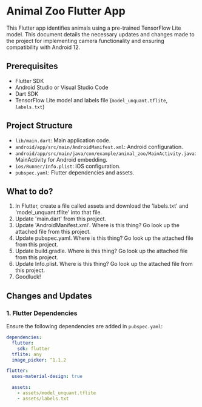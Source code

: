 # Animal Zoo Flutter App

This Flutter app identifies animals using a pre-trained TensorFlow Lite model. This document details the necessary updates and changes made to the project for implementing camera functionality and ensuring compatibility with Android 12.

## Prerequisites

- Flutter SDK
- Android Studio or Visual Studio Code
- Dart SDK
- TensorFlow Lite model and labels file (`model_unquant.tflite`, `labels.txt`)

## Project Structure

- `lib/main.dart`: Main application code.
- `android/app/src/main/AndroidManifest.xml`: Android configuration.
- `android/app/src/main/java/com/example/animal_zoo/MainActivity.java`: MainActivity for Android embedding.
- `ios/Runner/Info.plist`: iOS configuration.
- `pubspec.yaml`: Flutter dependencies and assets.

## What to do?

1. In Flutter, create a file called assets and download the 'labels.txt' and 'model_unquant.tflite' into that file.
2. Update 'main.dart' from this project.
3. Update 'AndroidManifest.xml'. Where is this thing? Go look up the attached file from this project.
4. Update pubspec.yaml. Where is this thing? Go look up the attached file from this project.
5. Update build.gradle. Where is this thing? Go look up the attached file from this project.
6. Update Info.plist. Where is this thing? Go look up the attached file from this project.
7. Goodluck!

## Changes and Updates

### 1. Flutter Dependencies

Ensure the following dependencies are added in `pubspec.yaml`:

```yaml
dependencies:
  flutter:
    sdk: flutter
  tflite: any
  image_picker: ^1.1.2

flutter:
  uses-material-design: true

  assets:
    - assets/model_unquant.tflite
    - assets/labels.txt
